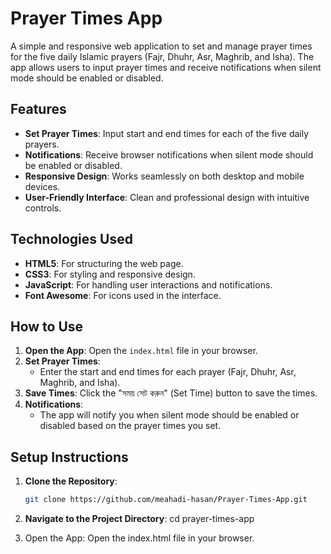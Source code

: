 # Prayer Times App

A simple and responsive web application to set and manage prayer times for the five daily Islamic prayers (Fajr, Dhuhr, Asr, Maghrib, and Isha). 
The app allows users to input prayer times and receive notifications when silent mode should be enabled or disabled.

## Features

- **Set Prayer Times**: Input start and end times for each of the five daily prayers.
- **Notifications**: Receive browser notifications when silent mode should be enabled or disabled.
- **Responsive Design**: Works seamlessly on both desktop and mobile devices.
- **User-Friendly Interface**: Clean and professional design with intuitive controls.

## Technologies Used

- **HTML5**: For structuring the web page.
- **CSS3**: For styling and responsive design.
- **JavaScript**: For handling user interactions and notifications.
- **Font Awesome**: For icons used in the interface.

## How to Use

1. **Open the App**: Open the `index.html` file in your browser.
2. **Set Prayer Times**:
   - Enter the start and end times for each prayer (Fajr, Dhuhr, Asr, Maghrib, and Isha).
3. **Save Times**: Click the "সময় সেট করুন" (Set Time) button to save the times.
4. **Notifications**:
   - The app will notify you when silent mode should be enabled or disabled based on the prayer times you set.

## Setup Instructions

1. **Clone the Repository**:
   ```bash
   git clone https://github.com/meahadi-hasan/Prayer-Times-App.git
2. **Navigate to the Project Directory**:
   cd prayer-times-app
   
3. Open the App:
   Open the index.html file in your browser.

